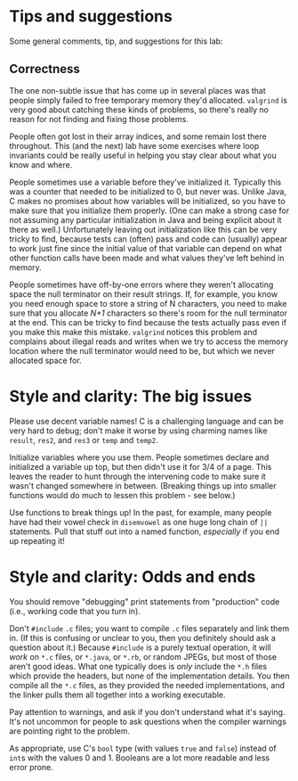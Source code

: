 # Tips and suggestions

Some general comments, tip, and suggestions for this lab:

## Correctness

The one non-subtle issue that has come up in several places was that
people simply failed to free temporary memory they'd allocated.
`valgrind` is very good about catching these kinds of problems, so
there's really no reason for not finding and fixing those problems.

People often got lost in their array indices, and some remain
lost there throughout. This (and the next) lab have some exercises
where loop invariants could be really useful in helping you stay clear
about what you know and where.

People sometimes use a variable before they've initialized it.
Typically this was a counter that needed to be initialized to 0, but
never was. Unlike Java, C makes no promises about how variables will
be initialized, so you have to make sure that you initialize them
properly. (One can make a strong case for not assuming any
particular initialization in Java and being explicit about it there
as well.) Unfortunately leaving out initialization like this can be
very tricky to find, because tests can (often) pass and code can
(usually) appear to work just fine since the initial value of that
variable can depend on what other function calls have been made and
what values they've left behind in memory.

People sometimes have off-by-one errors where they weren't allocating
space the null terminator on their result strings. If, for example,
you know you need enough space to store a string of N characters,
you need to make sure that you allocate *N+1* characters so there's
room for the null terminator at the end. This can be tricky to find
because the tests actually pass even if you make this make this
mistake. `valgrind` notices this problem and complains about
illegal reads and writes when we try to access the memory location
where the null terminator would need to be, but which we never
allocated space for.

# Style and clarity: The big issues

Please use decent variable names! C is a challenging language and
can be very hard to debug; don't make it worse by using charming
names like `result`, `res2`, and `res3` or `temp` and `temp2`.

Initialize variables where you use them. People sometimes declare
and initialized a variable up top, but then didn't use it for
3/4 of a page. This leaves the reader to hunt through the
intervening code to make sure it wasn't changed somewhere in
between. (Breaking things up into smaller functions would do much to
lessen this problem - see below.)

Use functions to break things up! In the past, for example, many people 
have had their vowel check in `disemvowel` as one huge long chain of `||` statements. Pull that stuff out into a named function, *especially* if 
you end up repeating it!

# Style and clarity: Odds and ends

You should remove "debugging" print statements from "production" 
code (i.e., working code that you turn in).

Don't `#include` `.c` files; you want to compile `.c` files
separately and link them in. (If this is confusing or unclear to
you, then you definitely should ask a question about it.) Because
`#include` is a purely textual operation, it will *work* on `*.c`
files, or `*.java`, or `*.rb`, or random JPEGs, but most of those
aren't good ideas. What one typically does is *only* include
the `*.h` files which provide the headers, but none of the
implementation details. You then compile all the `*.c` files, 
as they provided the needed implementations, and the
linker pulls them all together into a working executable.

Pay attention to warnings, and ask if you don't understand what it's
saying. It's not uncommon for people to ask questions when the
compiler warnings are pointing right to the problem.

As appropriate, use C's `bool` type (with values `true` and `false`) 
instead of `int`s with the values 0 and 1. Booleans are a lot more 
readable and less error prone.
